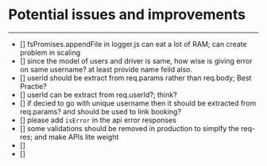 # Potential issues and improvements

---

- [] fsPromises.appendFile in logger.js can eat a lot of RAM; can create problem in scaling
- [] since the model of users and driver is same, how wise is giving error on same username? at least provide name feild also.
- [] userId should be extract from req.params rather than req.body; Best Practie?
- [] userId can be extract from req.userId?; think?
- [] if decied to go with unique username then it should be extracted from req.params? and should be used to link booking?
- [] please add `isError` in the api error responses
- [] some validations should be removed in production to simplfy the req-res; and make APIs lite weight
- [] 
- [] 

